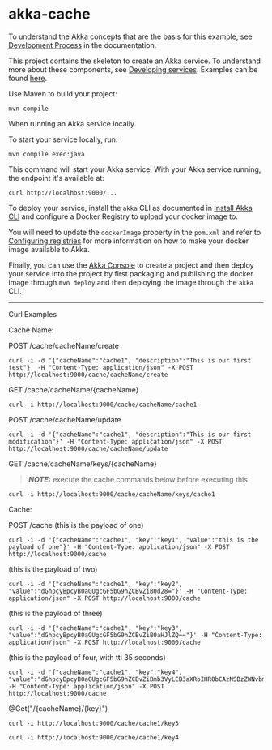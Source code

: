 # akka-cache


To understand the Akka concepts that are the basis for this example, see [Development Process](https://doc.akka.io/concepts/development-process.html) in the documentation.


This project contains the skeleton to create an Akka service. To understand more about these components, see [Developing services](https://doc.akka.io/java/index.html). Examples can be found [here](https://doc.akka.io/samples/index.html).


Use Maven to build your project:

```shell
mvn compile
```


When running an Akka service locally.

To start your service locally, run:

```shell
mvn compile exec:java
```

This command will start your Akka service. With your Akka service running, the endpoint it's available at:

```shell
curl http://localhost:9000/...
```


To deploy your service, install the `akka` CLI as documented in
[Install Akka CLI](https://doc.akka.io/akka-cli/index.html)
and configure a Docker Registry to upload your docker image to.

You will need to update the `dockerImage` property in the `pom.xml` and refer to
[Configuring registries](https://doc.akka.io/operations/projects/container-registries.html)
for more information on how to make your docker image available to Akka.

Finally, you can use the [Akka Console](https://console.kalix.io)
to create a project and then deploy your service into the project by first packaging and publishing the docker image through `mvn deploy` and then deploying the image through the `akka` CLI.

_____

Curl Examples

Cache Name:

POST /cache/cacheName/create
```
curl -i -d '{"cacheName":"cache1", "description":"This is our first test"}' -H "Content-Type: application/json" -X POST http://localhost:9000/cache/cacheName/create
```

GET /cache/cacheName/{cacheName}
```
curl -i http://localhost:9000/cache/cacheName/cache1
```

POST /cache/cacheName/update
```
curl -i -d '{"cacheName":"cache1", "description":"This is our first modification"}' -H "Content-Type: application/json" -X POST http://localhost:9000/cache/cacheName/update
```

GET /cache/cacheName/keys/{cacheName}

> **_NOTE:_** execute the cache commands below before executing this
```
curl -i http://localhost:9000/cache/cacheName/keys/cache1
```

Cache:

POST /cache (this is the payload of one)
```
curl -i -d '{"cacheName":"cache1", "key":"key1", "value":"this is the payload of one"}' -H "Content-Type: application/json" -X POST http://localhost:9000/cache
```
(this is the payload of two)
```
curl -i -d '{"cacheName":"cache1", "key":"key2", "value":"dGhpcyBpcyB0aGUgcGF5bG9hZCBvZiB0d28="}' -H "Content-Type: application/json" -X POST http://localhost:9000/cache
```
(this is the payload of three)
```
curl -i -d '{"cacheName":"cache1", "key":"key3", "value":"dGhpcyBpcyB0aGUgcGF5bG9hZCBvZiB0aHJlZQ=="}' -H "Content-Type: application/json" -X POST http://localhost:9000/cache
```

(this is the payload of four, with ttl 35 seconds)
```
curl -i -d '{"cacheName":"cache1", "key":"key4", "value":"dGhpcyBpcyB0aGUgcGF5bG9hZCBvZiBmb3VyLCB3aXRoIHR0bCAzNSBzZWNvbmRzCg==","ttlSeconds":35}' -H "Content-Type: application/json" -X POST http://localhost:9000/cache 
```

@Get("/{cacheName}/{key}")
```
curl -i http://localhost:9000/cache/cache1/key3
```
```
curl -i http://localhost:9000/cache/cache1/key4
```